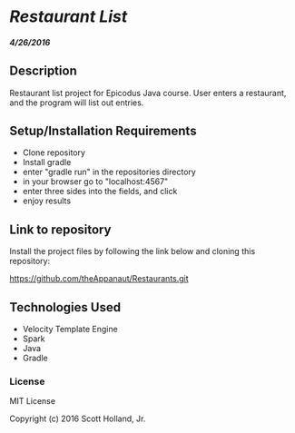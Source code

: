 # _Restaurant List_

#### _4/26/2016_

## Description
Restaurant list project for Epicodus Java course. User enters a restaurant, and the program will list out entries.

## Setup/Installation Requirements
* Clone repository
* Install gradle
* enter "gradle run" in the repositories directory
* in your browser go to "localhost:4567"
* enter three sides into the fields, and click
* enjoy results

## Link to repository

Install the project files by following the link below and cloning this repository:

https://github.com/theAppanaut/Restaurants.git

## Technologies Used
* Velocity Template Engine
* Spark
* Java
* Gradle

### License

MIT License

Copyright (c) 2016 Scott Holland, Jr.

